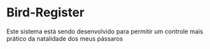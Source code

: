 # Bird-Register

Este sistema está sendo desenvolvido para permitir um controle mais prático da natalidade dos meus pássaros
